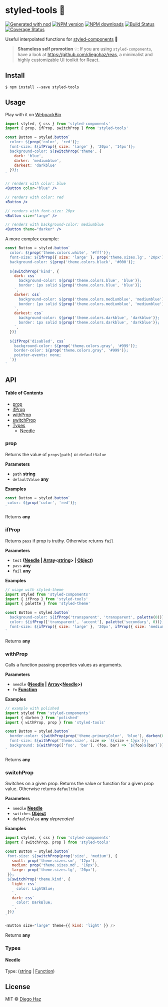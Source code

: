 # styled-tools 💅

[![Generated with nod](https://img.shields.io/badge/generator-nod-2196F3.svg?style=flat-square)](https://github.com/diegohaz/nod)
[![NPM version](https://img.shields.io/npm/v/styled-tools.svg?style=flat-square)](https://npmjs.org/package/styled-tools)
[![NPM downloads](https://img.shields.io/npm/dm/styled-tools.svg?style=flat-square)](https://npmjs.org/package/styled-tools)
[![Build Status](https://img.shields.io/travis/diegohaz/styled-tools/master.svg?style=flat-square)](https://travis-ci.org/diegohaz/styled-tools) [![Coverage Status](https://img.shields.io/codecov/c/github/diegohaz/styled-tools/master.svg?style=flat-square)](https://codecov.io/gh/diegohaz/styled-tools/branch/master)

Useful interpolated functions for [styled-components](https://github.com/styled-components/styled-components) 💅

> **Shameless self promotion** 💡: If you are using `styled-components`, have a look at <https://github.com/diegohaz/reas>, a minimalist and highly customizable UI toolkit for React.

## Install

    $ npm install --save styled-tools

## Usage

Play with it on [WebpackBin](https://www.webpackbin.com/bins/-Kel3KgddZSrD5oK0fIk)

```jsx
import styled, { css } from 'styled-components'
import { prop, ifProp, switchProp } from 'styled-tools'

const Button = styled.button`
  color: ${prop('color', 'red')};
  font-size: ${ifProp({ size: 'large' }, '20px', '14px')};
  background-color: ${switchProp('theme', {
    dark: 'blue', 
    darker: 'mediumblue', 
    darkest: 'darkblue' 
  })};
`

// renders with color: blue
<Button color="blue" />

// renders with color: red
<Button />

// renders with font-size: 20px
<Button size="large" />

// renders with background-color: mediumblue
<Button theme="darker" />
```

A more complex example:

```jsx
const Button = styled.button`
  color: ${prop('theme.colors.white', '#fff')};
  font-size: ${ifProp({ size: 'large' }, prop('theme.sizes.lg', '20px'), prop('theme.sizes.md', '14px'))};
  background-color: ${prop('theme.colors.black', '#000')};
  
  ${switchProp('kind', {
    dark: css`
      background-color: ${prop('theme.colors.blue', 'blue')};
      border: 1px solid ${prop('theme.colors.blue', 'blue')};
    `,
    darker: css`
      background-color: ${prop('theme.colors.mediumblue', 'mediumblue')};
      border: 1px solid ${prop('theme.colors.mediumblue', 'mediumblue')};
    `,
    darkest: css`
      background-color: ${prop('theme.colors.darkblue', 'darkblue')};
      border: 1px solid ${prop('theme.colors.darkblue', 'darkblue')};
    `,
  })}
  
  ${ifProp('disabled', css`
    background-color: ${prop('theme.colors.gray', '#999')};
    border-color: ${prop('theme.colors.gray', '#999')};
    pointer-events: none;
  `)}
`
```

## API

<!-- Generated by documentation.js. Update this documentation by updating the source code. -->

#### Table of Contents

-   [prop](#prop)
-   [ifProp](#ifprop)
-   [withProp](#withprop)
-   [switchProp](#switchprop)
-   [Types](#types)
    -   [Needle](#needle)

### prop

Returns the value of `props[path]` or `defaultValue`

**Parameters**

-   `path` **[string](https://developer.mozilla.org/docs/Web/JavaScript/Reference/Global_Objects/String)** 
-   `defaultValue` **any** 

**Examples**

```javascript
const Button = styled.button`
 color: ${prop('color', 'red')};
`
```

Returns **any** 

### ifProp

Returns `pass` if prop is truthy. Otherwise returns `fail`

**Parameters**

-   `test` **([Needle](#needle) \| [Array](https://developer.mozilla.org/docs/Web/JavaScript/Reference/Global_Objects/Array)&lt;[string](https://developer.mozilla.org/docs/Web/JavaScript/Reference/Global_Objects/String)> | [Object](https://developer.mozilla.org/docs/Web/JavaScript/Reference/Global_Objects/Object))** 
-   `pass` **any** 
-   `fail` **any** 

**Examples**

```javascript
// usage with styled-theme
import styled from 'styled-components'
import { ifProp } from 'styled-tools'
import { palette } from 'styled-theme'

const Button = styled.button`
  background-color: ${ifProp('transparent', 'transparent', palette(0))};
  color: ${ifProp(['transparent', 'accent'], palette('secondary', 0))};
  font-size: ${ifProp({ size: 'large' }, '20px', ifProp({ size: 'medium' }, '16px', '12px'))};
`
```

Returns **any** 

### withProp

Calls a function passing properties values as arguments.

**Parameters**

-   `needle` **([Needle](#needle) \| [Array](https://developer.mozilla.org/docs/Web/JavaScript/Reference/Global_Objects/Array)&lt;[Needle](#needle)>)** 
-   `fn` **[Function](https://developer.mozilla.org/docs/Web/JavaScript/Reference/Statements/function)** 

**Examples**

```javascript
// example with polished
import styled from 'styled-components'
import { darken } from 'polished'
import { withProp, prop } from 'styled-tools'

const Button = styled.button`
  border-color: ${withProp(prop('theme.primaryColor', 'blue'), darken(0.5))};
  font-size: ${withProp('theme.size', size => `${size + 1}px`)};
  background: ${withProp(['foo', 'bar'], (foo, bar) => `${foo}${bar}`)};
`
```

Returns **any** 

### switchProp

Switches on a given prop. Returns the value or function for a given prop value.
Otherwise returns `defaultValue`

**Parameters**

-   `needle` **[Needle](#needle)** 
-   `switches` **[Object](https://developer.mozilla.org/docs/Web/JavaScript/Reference/Global_Objects/Object)** 
-   `defaultValue` **any** _deprecated_

**Examples**

```javascript
import styled, { css } from 'styled-components'
import { switchProp, prop } from 'styled-tools'

const Button = styled.button`
 font-size: ${switchProp(prop('size', 'medium'), {
   small: prop('theme.sizes.sm', '12px'),
   medium: prop('theme.sizes.md', '16px'),
   large: prop('theme.sizes.lg', '20px'),
 }};
 ${switchProp('theme.kind', {
   light: css`
     color: LightBlue;
   `,
   dark: css`
     color: DarkBlue;
   `,
 })}
`

<Button size="large" theme={{ kind: 'light' }} />
```

Returns **any** 

### Types




#### Needle

Type: ([string](https://developer.mozilla.org/docs/Web/JavaScript/Reference/Global_Objects/String) \| [Function](https://developer.mozilla.org/docs/Web/JavaScript/Reference/Statements/function))

## License

MIT © [Diego Haz](https://github.com/diegohaz)
